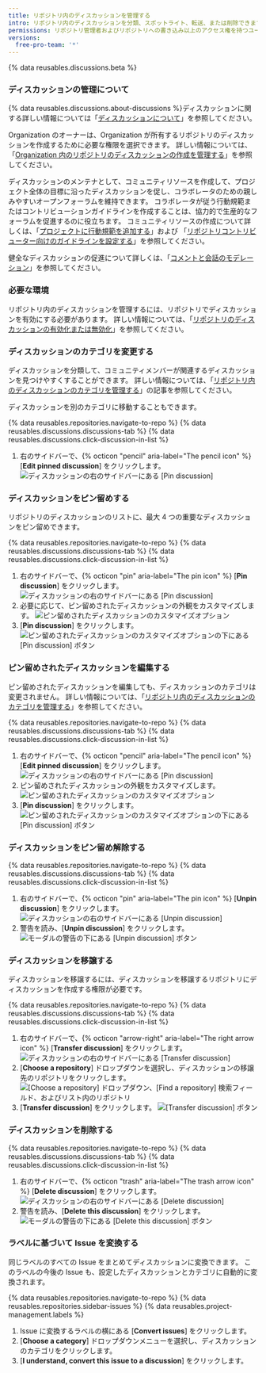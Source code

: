 ```yaml
---
title: リポジトリ内のディスカッションを管理する
intro: リポジトリ内のディスカッションを分類、スポットライト、転送、または削除できます。
permissions: リポジトリ管理者およびリポジトリへの書き込み以上のアクセス権を持つユーザは、リポジトリ内のディスカッションを管理できます。
versions:
  free-pro-team: '*'
---
```


{% data reusables.discussions.beta %}

### ディスカッションの管理について

{% data reusables.discussions.about-discussions %}ディスカッションに関する詳しい情報については「[ディスカッションについて](/discussions/collaborating-with-your-community-using-discussions/about-discussions)」を参照してください。

Organization のオーナーは、Organization が所有するリポジトリのディスカッションを作成するために必要な権限を選択できます。 詳しい情報については、「[Organization 内のリポジトリのディスカッションの作成を管理する](/github/setting-up-and-managing-organizations-and-teams/managing-discussion-creation-for-repositories-in-your-organization)」を参照してください。

ディスカッションのメンテナとして、コミュニティリソースを作成して、プロジェクト全体の目標に沿ったディスカッションを促し、コラボレータのための親しみやすいオープンフォーラムを維持できます。 コラボレータが従う行動規範またはコントリビューションガイドラインを作成することは、協力的で生産的なフォーラムを促進するのに役立ちます。 コミュニティリソースの作成について詳しくは、「[プロジェクトに行動規範を追加する](/github/building-a-strong-community/adding-a-code-of-conduct-to-your-project)」および 「[リポジトリコントリビューター向けのガイドラインを設定する](/github/building-a-strong-community/setting-guidelines-for-repository-contributors)」を参照してください。

健全なディスカッションの促進について詳しくは、「[コメントと会話のモデレーション](/github/building-a-strong-community/moderating-comments-and-conversations)」を参照してください。

### 必要な環境

リポジトリ内のディスカッションを管理するには、リポジトリでディスカッションを有効にする必要があります。 詳しい情報については、「[リポジトリのディスカッションの有効化または無効化](/github/administering-a-repository/enabling-or-disabling-github-discussions-for-a-repository)」を参照してください。

### ディスカッションのカテゴリを変更する

ディスカッションを分類して、コミュニティメンバーが関連するディスカッションを見つけやすくすることができます。 詳しい情報については、「[リポジトリ内のディスカッションのカテゴリを管理する](/discussions/managing-discussions-for-your-community/managing-categories-for-discussions-in-your-repository)」の記事を参照してください。

ディスカッションを別のカテゴリに移動することもできます。

{% data reusables.repositories.navigate-to-repo %}
{% data reusables.discussions.discussions-tab %}
{% data reusables.discussions.click-discussion-in-list %}
1. 右のサイドバーで、{% octicon "pencil" aria-label="The pencil icon" %} [**Edit pinned discussion**] をクリックします。 ![ディスカッションの右のサイドバーにある [Pin discussion]](/assets/images/help/discussions/click-edit-pinned-discussion.png)

### ディスカッションをピン留めする

リポジトリのディスカッションのリストに、最大 4 つの重要なディスカッションをピン留めできます。

{% data reusables.repositories.navigate-to-repo %}
{% data reusables.discussions.discussions-tab %}
{% data reusables.discussions.click-discussion-in-list %}
1. 右のサイドバーで、{% octicon "pin" aria-label="The pin icon" %} [**Pin discussion**] をクリックします。 ![ディスカッションの右のサイドバーにある [Pin discussion]](/assets/images/help/discussions/click-pin-discussion.png)
1. 必要に応じて、ピン留めされたディスカッションの外観をカスタマイズします。 ![ピン留めされたディスカッションのカスタマイズオプション](/assets/images/help/discussions/customize-pinned-discussion.png)
1. [**Pin discussion**] をクリックします。 ![ピン留めされたディスカッションのカスタマイズオプションの下にある [Pin discussion] ボタン](/assets/images/help/discussions/click-pin-discussion-button.png)

### ピン留めされたディスカッションを編集する

ピン留めされたディスカッションを編集しても、ディスカッションのカテゴリは変更されません。 詳しい情報については、「[リポジトリ内のディスカッションのカテゴリを管理する](/discussions/managing-discussions-for-your-community/managing-categories-for-discussions-in-your-repository)」を参照してください。

{% data reusables.repositories.navigate-to-repo %}
{% data reusables.discussions.discussions-tab %}
{% data reusables.discussions.click-discussion-in-list %}
1. 右のサイドバーで、{% octicon "pencil" aria-label="The pencil icon" %} [**Edit pinned discussion**] をクリックします。 ![ディスカッションの右のサイドバーにある [Pin discussion]](/assets/images/help/discussions/click-edit-pinned-discussion.png)
1. ピン留めされたディスカッションの外観をカスタマイズします。 ![ピン留めされたディスカッションのカスタマイズオプション](/assets/images/help/discussions/customize-pinned-discussion.png)
1. [**Pin discussion**] をクリックします。 ![ピン留めされたディスカッションのカスタマイズオプションの下にある [Pin discussion] ボタン](/assets/images/help/discussions/click-pin-discussion-button.png)

### ディスカッションをピン留め解除する

{% data reusables.repositories.navigate-to-repo %}
{% data reusables.discussions.discussions-tab %}
{% data reusables.discussions.click-discussion-in-list %}
1. 右のサイドバーで、{% octicon "pin" aria-label="The pin icon" %} [**Unpin discussion**] をクリックします。 ![ディスカッションの右のサイドバーにある [Unpin discussion]](/assets/images/help/discussions/click-unpin-discussion.png)
1. 警告を読み、[**Unpin discussion**] をクリックします。 ![モーダルの警告の下にある [Unpin discussion] ボタン](/assets/images/help/discussions/click-unpin-discussion-button.png)

### ディスカッションを移譲する

ディスカッションを移譲するには、ディスカッションを移譲するリポジトリにディスカッションを作成する権限が必要です。

{% data reusables.repositories.navigate-to-repo %}
{% data reusables.discussions.discussions-tab %}
{% data reusables.discussions.click-discussion-in-list %}
1. 右のサイドバーで、{% octicon "arrow-right" aria-label="The right arrow icon" %} [**Transfer discussion**] をクリックします。 ![ディスカッションの右のサイドバーにある [Transfer discussion]](/assets/images/help/discussions/click-transfer-discussion.png)
1. [**Choose a repository**] ドロップダウンを選択し、ディスカッションの移譲先のリポジトリをクリックします。 ![[Choose a repository] ドロップダウン、[Find a repository] 検索フィールド、およびリスト内のリポジトリ](/assets/images/help/discussions/use-choose-a-repository-drop-down.png)
1. [**Transfer discussion**] をクリックします。 ![[Transfer discussion] ボタン](/assets/images/help/discussions/click-transfer-discussion-button.png)

### ディスカッションを削除する

{% data reusables.repositories.navigate-to-repo %}
{% data reusables.discussions.discussions-tab %}
{% data reusables.discussions.click-discussion-in-list %}
1. 右のサイドバーで、{% octicon "trash" aria-label="The trash arrow icon" %} [**Delete discussion**] をクリックします。 ![ディスカッションの右のサイドバーにある [Delete discussion]](/assets/images/help/discussions/click-delete-discussion.png)
1. 警告を読み、[**Delete this discussion**] をクリックします。 ![モーダルの警告の下にある [Delete this discussion] ボタン](/assets/images/help/discussions/click-delete-this-discussion-button.png)

### ラベルに基づいて Issue を変換する

同じラベルのすべての Issue をまとめてディスカッションに変換できます。 このラベルの今後の Issue も、設定したディスカッションとカテゴリに自動的に変換されます。

{% data reusables.repositories.navigate-to-repo %}
{% data reusables.repositories.sidebar-issues %}
{% data reusables.project-management.labels %}
1. Issue に変換するラベルの横にある [**Convert issues**] をクリックします。
1. [**Choose a category**] ドロップダウンメニューを選択し、ディスカッションのカテゴリをクリックします。
1. [**I understand, convert this issue to a discussion**] をクリックします。
